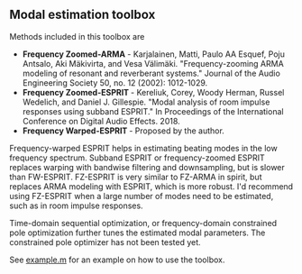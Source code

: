 <h2>Modal estimation toolbox</h2>

<p> Methods included in this toolbox are 

<ul>
	<li> <b>Frequency Zoomed-ARMA</b> - Karjalainen, Matti, Paulo AA Esquef, Poju Antsalo, Aki Mäkivirta, and Vesa Välimäki. "Frequency-zooming ARMA modeling of resonant and reverberant systems." Journal of the Audio Engineering Society 50, no. 12 (2002): 1012-1029.</li>
	<li> <b>Frequency Zoomed-ESPRIT </b>- Kereliuk, Corey, Woody Herman, Russel Wedelich, and Daniel J. Gillespie. "Modal analysis of room impulse responses using subband ESPRIT." In Proceedings of the International Conference on Digital Audio Effects. 2018. </li>
	<li> <b>Frequency Warped-ESPRIT </b>- Proposed by the author. </li>
</ul>
</p>


<p> Frequency-warped ESPRIT helps in estimating beating modes in the low frequency spectrum. Subband ESPRIT or frequency-zoomed ESPRIT replaces warping with bandwise filtering and downsampling, but is slower than FW-ESPRIT. FZ-ESPRIT is very similar to FZ-ARMA in spirit, but replaces ARMA modeling with ESPRIT, which is more robust. I'd recommend using FZ-ESPRIT when a large number of modes need to be estimated, such as in room impulse responses. </p>

<p> Time-domain sequential optimization, or frequency-domain constrained pole optimization further tunes the estimated modal parameters. The constrained pole optimizer has not been tested yet.</p>

See <a href = "example.m">example.m</a> for an example on how to use the toolbox. </p>